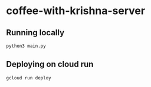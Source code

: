 # coffee-with-krishna-server

## Running locally
```bash
python3 main.py
```

## Deploying on cloud run
```bash
gcloud run deploy
```